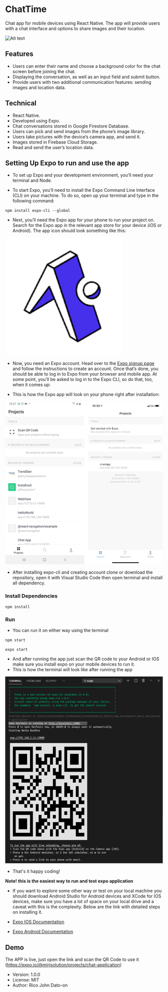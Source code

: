 # ChatTime

Chat app for mobile devices using React Native. The app will provide users with a chat interface and options to share images and their location.

![Alt text](/assets/chat-app.gif?raw=true 'ChatTime')

## Features

- Users can enter their name and choose a background color for the chat screen before joining the chat.
- Displaying the conversation, as well as an input field and submit button.
- Provide users with two additional communication features: sending images
  and location data.

## Technical

- React Native.
- Developed using Expo.
- Chat conversations stored in Google Firestore Database.
- Users can pick and send images from the phone’s image library.
- Users take pictures with the device’s camera app, and send it.
- Images stored in Firebase Cloud Storage.
- Read and send the user’s location data.

## Setting Up Expo to run and use the app

- To set up Expo and your development environment, you’ll need your terminal and Node.

- To start Expo, you’ll need to install the Expo Command Line Interface (CLI) on your machine. To do so, open up your terminal and type in the following command:

```
npm install expo-cli --global
```

- Next, you’ll need the Expo app for your phone to run your project on. Search for the Expo app in the relevant app store for your device (iOS or Android). The app icon should look something like this:

![Alt text](/assets/expo.png?raw=true 'ChatTime')

- Now, you need an Expo account. Head over to the [Expo signup page](https://expo.io/) and follow the instructions to create an account. Once that’s done, you should be able to log in to Expo from your browser and mobile app. At some point, you’ll be asked to log in to the Expo CLI, so do that, too, when it comes up:

- This is how the Expo app will look on your phone right after installation:

![Alt text](/assets/screen.png?raw=true 'ChatTime')

- After installing expo-cli and creating account clone or download the repository, open it with Visual Studio Code then open terminal and install all dependency.

### Install Dependencies

```
npm install
```

### Run

- You can run it on either way using the terminal

```
npm start
```

```
expo start
```

- And after running the app just scan the QR code to your Android or IOS make sure you install expo on your mobile devices to run it.
- This is how the terminal will look like after running the app

![Alt text](/assets/terminal.png?raw=true 'ChatTime')

- That's it happy coding!

**Note! this is the easiest way to run and test expo application**

- If you want to explore some other way or test on your local machine you should download Android Studio for Android devices and XCode for IOS devices, make sure you have a lot of space on your local drive and a caveat with this is the complexity. Below are the link with detailed steps on installing it.

- [Expo IOS Documentation](https://docs.expo.io/workflow/ios-simulator/)
- [Expo Android Documentation](https://docs.expo.io/workflow/android-studio-emulator/)

## Demo

The APP is live, just open the link and scan the QR Code to use it (https://expo.io/@mirjsolution/projects/chat-application)

- Version: 1.0.0
- License: MIT
- Author: Rico John Dato-on
